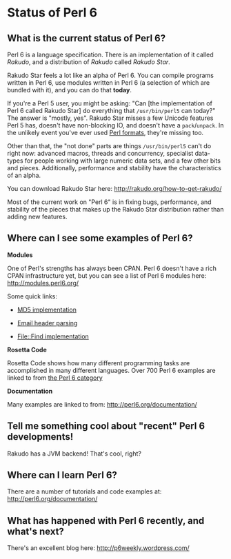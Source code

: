 Status of Perl 6
================

What is the current status of Perl 6?
-------------------------------------

Perl 6 is a language specification. There is an implementation of it called _Rakudo_,
and a distribution of _Rakudo_ called _Rakudo Star_.

Rakudo Star feels a lot like an alpha of Perl 6. You can compile programs written
in Perl 6, use modules written in Perl 6 (a selection of which are bundled with it),
and you can do that __today__.

If you're a Perl 5 user, you might be asking: "Can [the implementation of Perl 6 called
Rakudo Star] do everything that `/usr/bin/perl5` can today?" The answer is "mostly, yes".
Rakudo Star misses a few Unicode features Perl 5 has, doesn't have non-blocking IO, and
doesn't have a `pack`/`unpack`. In the unlikely event you've ever used
[Perl formats](http://perldoc.perl.org/perlform.html), they're missing too.

Other than that, the "not done" parts are things `/usr/bin/perl5` can't do right now:
advanced macros, threads and concurrency, specialist data-types for people working with
large numeric data sets, and a few other bits and pieces. Additionally, performance and
stability have the characteristics of an alpha.

You can download Rakudo Star here: http://rakudo.org/how-to-get-rakudo/

Most of the current work on "Perl 6" is in fixing bugs, performance, and stability of
the pieces that makes up the Rakudo Star distribution rather than adding new features.

Where can I see some examples of Perl 6?
----------------------------------------

__Modules__

One of Perl's strengths has always been CPAN. Perl 6 doesn't have a rich CPAN
infrastructure yet, but you can see a list of Perl 6 modules here: http://modules.perl6.org/

Some quick links:

  * [MD5 implementation](https://github.com/cosimo/perl6-digest-md5/blob/master/lib/Digest/MD5.pm)

  * [Email header parsing](https://github.com/retupmoca/p6-Email-Simple/blob/master/lib/Email/Simple/Header.pm6)

  * [File::Find implementation](https://github.com/tadzik/File-Find/blob/master/lib/File/Find.pm)

__Rosetta Code__

Rosetta Code shows how many different programming tasks are accomplished in many different
languages. Over 700 Perl 6 examples are linked to from
[the Perl 6 category](http://rosettacode.org/wiki/Category:Perl_6)

__Documentation__

Many examples are linked to from: http://perl6.org/documentation/

Tell me something cool about "recent" Perl 6 developments!
----------------------------------------------------------

Rakudo has a JVM backend! That's cool, right?

Where can I learn Perl 6?
-------------------------

There are a number of tutorials and code examples at: http://perl6.org/documentation/

What has happened with Perl 6 recently, and what's next?
--------------------------------------------------------

There's an excellent blog here: http://p6weekly.wordpress.com/
